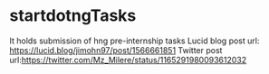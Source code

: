 # startdotngTasks
It holds submission of hng pre-internship tasks
Lucid blog post url: https://lucid.blog/jimohn97/post/1566661851
Twitter post url:https://twitter.com/Mz_Milere/status/1165291980093612032

